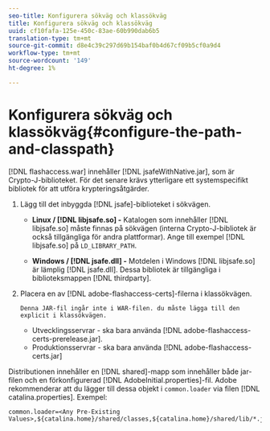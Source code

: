 ```yaml
---
seo-title: Konfigurera sökväg och klassökväg
title: Konfigurera sökväg och klassökväg
uuid: cf10fafa-125e-450c-83ae-60b990dab6b5
translation-type: tm+mt
source-git-commit: d8e4c39c297d69b154baf0b4d67cf09b5cf0a9d4
workflow-type: tm+mt
source-wordcount: '149'
ht-degree: 1%

---
```



# Konfigurera sökväg och klassökväg{#configure-the-path-and-classpath}

[!DNL flashaccess.war] innehåller [!DNL jsafeWithNative.jar], som är Crypto-J-biblioteket. För det senare krävs ytterligare ett systemspecifikt bibliotek för att utföra krypteringsåtgärder.

1. Lägg till det inbyggda [!DNL jsafe]-biblioteket i sökvägen.

   * **Linux /  [!DNL libjsafe.so] -** Katalogen som innehåller  [!DNL libjsafe.so] måste finnas på sökvägen (interna Crypto-J-bibliotek är också tillgängliga för andra plattformar). Ange till exempel [!DNL libjsafe.so] på `LD_LIBRARY_PATH`.

   * **Windows /  [!DNL jsafe.dll] -** Motdelen i Windows  [!DNL libjsafe.so] är lämplig  [!DNL jsafe.dll].
   Dessa bibliotek är tillgängliga i biblioteksmappen [!DNL thirdparty].
1. Placera en av [!DNL adobe-flashaccess-certs]-filerna i klassökvägen.

       Denna JAR-fil ingår inte i WAR-filen. du måste lägga till den explicit i klassökvägen.
   
   * Utvecklingsservrar - ska bara använda [!DNL adobe-flashaccess-certs-prerelease.jar].
   * Produktionsservrar - ska bara använda [!DNL adobe-flashaccess- certs.jar]

Distributionen innehåller en [!DNL shared]-mapp som innehåller både jar-filen och en förkonfigurerad [!DNL AdobeInitial.properties]-fil. Adobe rekommenderar att du lägger till dessa objekt i `common.loader` via filen [!DNL catalina.properties]. Exempel:

```
common.loader=<Any Pre-Existing Values>,${catalina.home}/shared/classes,${catalina.home}/shared/lib/*.jar
```


